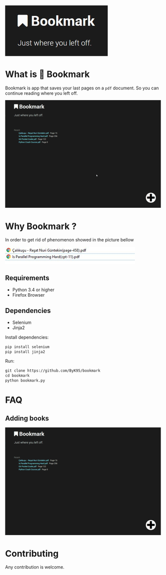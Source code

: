 ![Bookmark logo](./tools/logo/logo.jpg)

# What is :bookmark: Bookmark
Bookmark is app that saves your last pages on a `pdf` document. So you can continue reading where you left off.

![Bookmark logo](./tools/gifs/view.gif)

# Why Bookmark ?
In order to get rid of phenomenon showed in the picture bellow

![Why bookmark](./tools/readme-pics/why.JPG)

## Requirements
 * Python 3.4 or higher
 * Firefox Browser

## Dependencies
 * Selenium 
 * Jinja2 

Install dependencies:

    pip install selenium
    pip install jinja2

Run:

    git clone https://github.com/ByK95/bookmark
    cd bookmark
    python bookmark.py
# FAQ

## Adding books 

![Bookmark logo](./tools/gifs/add_book.gif)

# Contributing

Any contribution is welcome.